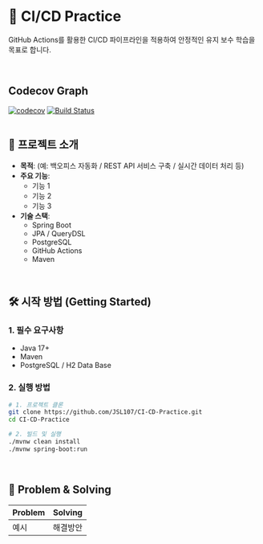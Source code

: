 # 🚀 CI/CD Practice

GitHub Actions를 활용한 CI/CD 파이프라인을 적용하여 안정적인 유지 보수 학습을 목표로 합니다.

<br>

## Codecov Graph

[![codecov](https://codecov.io/gh/JSL107/CI-CD-Practice/branch/main/graph/badge.svg?token=2W6QF18C12)](https://codecov.io/gh/JSL107/CI-CD-Practice)
[![Build Status](https://github.com/JSL107/CI-CD-Practice/actions/workflows/ci.yml/badge.svg)](https://github.com/JSL107/CI-CD-Practice/actions)

<img src="https://codecov.io/gh/JSL107/CI-CD-Practice/graphs/sunburst.svg?token=2W6QF18C12" alt=""/>

<br>

## 📝 프로젝트 소개

- **목적**: (예: 백오피스 자동화 / REST API 서비스 구축 / 실시간 데이터 처리 등)
- **주요 기능**:
  - 기능 1
  - 기능 2
  - 기능 3
- **기술 스택**:
  - Spring Boot
  - JPA / QueryDSL
  - PostgreSQL
  - GitHub Actions
  - Maven

<br>

## 🛠 시작 방법 (Getting Started)

### 1. 필수 요구사항

- Java 17+
- Maven
- PostgreSQL / H2 Data Base

### 2. 실행 방법

```bash
# 1. 프로젝트 클론
git clone https://github.com/JSL107/CI-CD-Practice.git
cd CI-CD-Practice

# 2. 빌드 및 실행
./mvnw clean install
./mvnw spring-boot:run
```

<br>

## 🔧 Problem & Solving

| Problem | Solving  |
| ------- | -------- |
| 예시    | 해결방안 |
